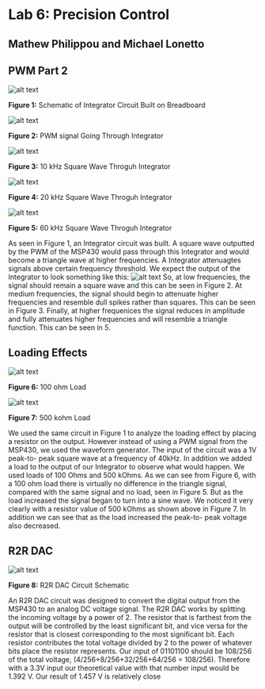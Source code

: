 # Lab 6: Precision Control
## Mathew Philippou and Michael Lonetto

## PWM Part 2
![alt text](https://github.com/RU09342/lab-6taking-control-over-your-embedded-life-jordan-and-pippen/blob/master/Pictures/Precision%20Control/LowPassFilter.JPG)

**Figure 1:** Schematic of Integrator Circuit Built on Breadboard

![alt text]( https://github.com/RU09342/lab-6taking-control-over-your-embedded-life-jordan-and-pippen/blob/master/Pictures/Precision%20Control/square1.png)

**Figure 2:** PWM signal Going Through Integrator

![alt text]( https://github.com/RU09342/lab-6taking-control-over-your-embedded-life-jordan-and-pippen/blob/master/Pictures/Precision%20Control/10khz%20tri1.png)

**Figure 3:** 10 kHz Square Wave Throguh Integrator

![alt text]( https://github.com/RU09342/lab-6taking-control-over-your-embedded-life-jordan-and-pippen/blob/master/Pictures/Precision%20Control/40khz%20tri1.png)

**Figure 4:** 20 kHz Square Wave Throguh Integrator

![alt text](https://github.com/RU09342/lab-6taking-control-over-your-embedded-life-jordan-and-pippen/blob/master/Pictures/Precision%20Control/100%20load1.png)

**Figure 5:** 60 kHz Square Wave Throguh Integrator

As seen in Figure 1, an Integrator circuit was built. A square wave outputted by the PWM of the MSP430 would
pass through this Integrator and would become a triangle wave at higher frequencies. A Integrator attenuagtes
signals above certain frequency threshold. We expect the output of the Integrator to look something like this:
![alt text](https://github.com/RU09342/lab-6taking-control-over-your-embedded-life-jordan-and-pippen/blob/master/Pictures/Precision%20Control/whattheyshouldlooklike.JPG)
So, at low frequencies, the signal should remain a square wave and this can be seen in Figure 2. At medium frequencies,
the signal should begin to attenuate higher frequencies and resemble dull spikes rather than squares. This can be seen in Figure 3.
Finally, at higher frequenices the signal reduces in amplitude and fully attenuates higher frequencies and will resemble a triangle function. This can be seen in 5.

## Loading Effects
![alt text](https://github.com/RU09342/lab-6taking-control-over-your-embedded-life-jordan-and-pippen/blob/master/Pictures/Precision%20Control/60khz%20tri.png)

**Figure 6:** 100 ohm Load 

![alt text](https://github.com/RU09342/lab-6taking-control-over-your-embedded-life-jordan-and-pippen/blob/master/Pictures/Precision%20Control/500k%20load2.png)

**Figure 7:** 500 kohm Load

We used the same circuit in Figure 1 to analyze the loading effect by placing a resistor on the output. However instead of using a PWM
signal from the MSP430, we used the waveform generator. The input of the circuit was a 1V peak-to-
peak square wave at a frequency of 40kHz. In addition we added a load to the output of our Integrator to
observe what would happen. We used loads of 100 Ohms and 500 kOhms.
As we can see from Figure 6, with a 100 ohm load there is virtually no difference in the triangle
signal, compared with the same signal and no load, seen in Figure 5. But as the load increased the signal began to turn
into a sine wave. We noticed it very clearly with a resistor value of 500 kOhms as shown above in Figure 7.
In addition we can see that as the load increased the peak-to- peak voltage also decreased.

## R2R DAC
![alt text](https://github.com/RU09342/lab-6taking-control-over-your-embedded-life-jordan-and-pippen/blob/master/Pictures/Precision%20Control/Resistor%20circuit.JPG)

**Figure 8:** R2R DAC Circuit Schematic

An R2R DAC circuit was designed to convert the digital output from the MSP430 to an
analog DC voltage signal.
The R2R DAC works by splitting the incoming voltage by a power of 2. The resistor that
is farthest from the output will be controlled by the least significant bit, and vice versa for the
resistor that is closest corresponding to the most significant bit. Each resistor contributes the total
voltage divided by 2 to the power of whatever bits place the resistor represents. Our input of
01101100 should be 108/256 of the total voltage, (4/256+8/256+32/256+64/256 = 108/256).
Therefore with a 3.3V input our theoretical value with that number input would be 1.392 V. 
Our result of 1.457 V is relatively close
